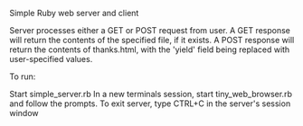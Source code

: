 Simple Ruby web server and client

Server processes either a GET or POST request from user. 
A GET response will return the contents of the specified file, if it exists.
A POST response will return the contents of thanks.html, with the 'yield' field being replaced with user-specified
  values.

To run:

Start simple_server.rb
In a new terminals session, start tiny_web_browser.rb and follow the prompts.
To exit server, type CTRL+C in the server's session window